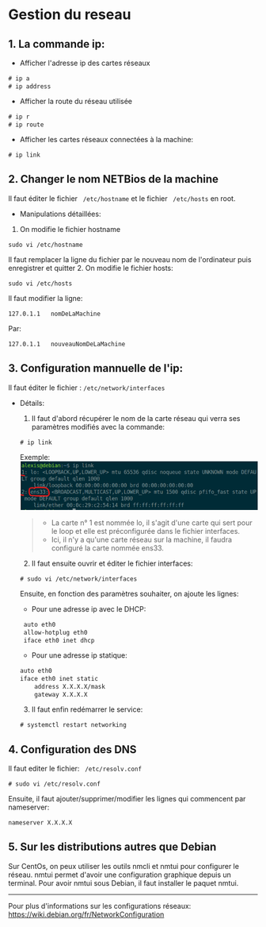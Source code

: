# Gestion du reseau


## 1. La commande ip:

- Afficher l'adresse ip des cartes réseaux
```
# ip a 
# ip address 
```
- Afficher la route du réseau utilisée
```
# ip r
# ip route
```
- Afficher les cartes réseaux connectées à la machine:
```
# ip link
```

## 2. Changer le nom NETBios de la machine

Il faut éditer le fichier ``` /etc/hostname``` et le fichier ``` /etc/hosts``` en root.

- Manipulations détaillées:

1. On modifie le fichier hostname
```
sudo vi /etc/hostname 
```
Il faut remplacer la ligne du fichier par le nouveau nom de l'ordinateur puis enregistrer et quitter
2. On modifie le fichier hosts:
```
sudo vi /etc/hosts
```
Il faut modifier la ligne:
```
127.0.1.1   nomDeLaMachine
```
Par:
```
127.0.1.1   nouveauNomDeLaMachine
```

## 3. Configuration mannuelle de l'ip:
Il faut éditer le fichier : ``` /etc/network/interfaces ```

- Détails:  
  1. Il faut d'abord récupérer le nom de la carte réseau qui verra ses paramètres modifiés avec la commande:
    ```
    # ip link
    ```
    Exemple:
    ![](images/configuration%20reseau/1.iplink.png)

    > - La carte n° 1 est nommée lo, il s'agit d'une carte qui sert pour le loop et elle est préconfigurée dans le fichier interfaces.  
    > - Ici, il n'y a qu'une carte réseau sur la machine, il faudra configuré la carte nommée ens33.

  2. Il faut ensuite ouvrir et éditer le fichier interfaces:
    ```
    # sudo vi /etc/network/interfaces
    ```
    Ensuite, en fonction des paramètres souhaiter, on ajoute les lignes:  
    - Pour une adresse ip avec le DHCP:
    ```
     auto eth0
     allow-hotplug eth0
     iface eth0 inet dhcp    
    ```

    - Pour une adresse ip statique:
    ```
    auto eth0
    iface eth0 inet static
        address X.X.X.X/mask
        gateway X.X.X.X
    ```
  3. Il faut enfin redémarrer le service:
    ```
    # systemctl restart networking
    ```

## 4. Configuration des DNS 

Il faut editer le fichier: ``` /etc/resolv.conf```

```
# sudo vi /etc/resolv.conf
```
Ensuite, il faut ajouter/supprimer/modifier les lignes qui commencent par nameserver:
```
nameserver X.X.X.X
```


## 5. Sur les distributions autres que Debian
Sur CentOs, on peux utiliser les outils nmcli et nmtui pour configurer le réseau. nmtui permet d'avoir une configuration graphique depuis un terminal. 
Pour avoir nmtui sous Debian, il faut installer le paquet nmtui.





---

Pour plus d'informations sur les configurations réseaux:
https://wiki.debian.org/fr/NetworkConfiguration
